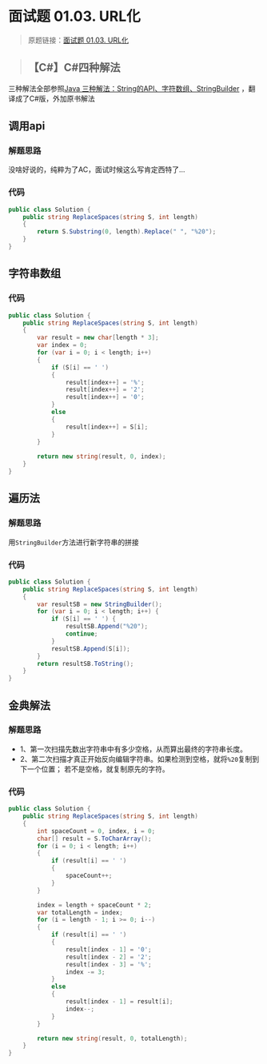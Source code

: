 # 面试题 01.03. URL化
> 原题链接：[面试题 01.03. URL化](https://leetcode-cn.com/problems/string-to-url-lcci)

> ## 【C#】C#四种解法

三种解法全部参照[Java 三种解法：String的API、字符数组、StringBuilder](https://leetcode-cn.com/problems/string-to-url-lcci/solution/java-san-chong-jie-fa-stringde-api-zi-fu-shu-zu-st/)
，翻译成了C#版，外加原书解法
## 调用api
### 解题思路
没啥好说的，纯粹为了AC，面试时候这么写肯定西特了...
### 代码
```csharp
public class Solution {
    public string ReplaceSpaces(string S, int length)
    {
        return S.Substring(0, length).Replace(" ", "%20");
    }
}
```

## 字符串数组
### 代码
```csharp
public class Solution {
    public string ReplaceSpaces(string S, int length)
    {
        var result = new char[length * 3];
        var index = 0;
        for (var i = 0; i < length; i++)
        {
            if (S[i] == ' ')
            {
                result[index++] = '%';
                result[index++] = '2';
                result[index++] = '0';
            }
            else
            {
                result[index++] = S[i];
            }
        }
    
        return new string(result, 0, index);
    }
}
```

##  遍历法
### 解题思路
用``StringBuilder``方法进行新字符串的拼接
### 代码
```csharp
public class Solution {
    public string ReplaceSpaces(string S, int length)
    {
        var resultSB = new StringBuilder();
        for (var i = 0; i < length; i++) {
            if (S[i] == ' ') {
                resultSB.Append("%20");
                continue;
            }
            resultSB.Append(S[i]);
        }
        return resultSB.ToString();
    }
}
```

## 金典解法
### 解题思路
* 1、第一次扫描先数出字符串中有多少空格，从而算出最终的字符串长度。
* 2、第二次扫描才真正开始反向编辑字符串。如果检测到空格，就将``%20``复制到下一个位置；
    若不是空格，就复制原先的字符。
### 代码
```csharp
public class Solution {
    public string ReplaceSpaces(string S, int length)
    {
        int spaceCount = 0, index, i = 0;
        char[] result = S.ToCharArray();
        for (i = 0; i < length; i++)
        {
            if (result[i] == ' ')
            {
                spaceCount++;
            }
        }

        index = length + spaceCount * 2;
        var totalLength = index;
        for (i = length - 1; i >= 0; i--)
        {
            if (result[i] == ' ')
            {
                result[index - 1] = '0';
                result[index - 2] = '2';
                result[index - 3] = '%';
                index -= 3;
            }
            else
            {
                result[index - 1] = result[i];
                index--;
            }
        }

        return new string(result, 0, totalLength);
    }
}
```
